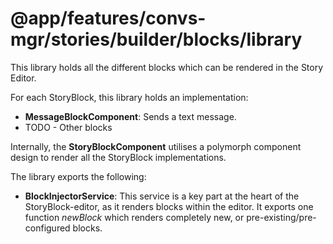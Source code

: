 # @app/features/convs-mgr/stories/builder/blocks/library

This library holds all the different blocks which can be rendered in the Story Editor.

For each StoryBlock, this library holds an implementation:

- **MessageBlockComponent**: Sends a text message.
- TODO - Other blocks

Internally, the **StoryBlockComponent** utilises a polymorph component design to render all the StoryBlock implementations.

The library exports the following:

- **BlockInjectorService**: This service is a key part at the heart of the StoryBlock-editor, as it renders blocks within the editor. It exports one function *newBlock* which renders completely new, or pre-existing/pre-configured blocks.